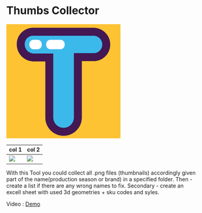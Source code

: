 # Thumbs Collector

<img width=300 height=300 src="https://github.com/briffraff/ThumbsCollector/blob/master/TC_icon.png" alt="ThumbsCollector logo"/>

| col 1      | col 2      | 
|------------|-------------| 
|  <img src="https://media.wired.com/photos/5926db217034dc5f91becd6b/master/w_582,c_limit/so-logo-s.jpg" width="250"> |  <img src="https://mk0jobadderjftub56m0.kinstacdn.com/wp-content/uploads/stackoverflow.com-300.jpg" width="250"> |

With this Tool you could collect all .png files (thumbnails) accordingly given part of the name(production season or brand) in a specified folder. 
Then - create a list if there are any wrong names to fix. 
Secondary - create an excell sheet with used 3d geometries + sku codes and syles.

<div>Video : <a href="https://www.dropbox.com/s/uxocamjronob963/ThumbsCollector_.mp4?dl=0">Demo</a></div>
